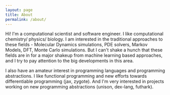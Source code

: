 ```yaml
---
layout: page
title: About
permalink: /about/
---
```


Hi! I'm a computational scientist and software engineer. I like computational chemistry/ physics/ biology.
I am interested in the traditional approaches to these fields - Molecular Dynamics simulations,
PDE solvers, Markov Models, DFT, Monte Carlo simulations. But I can't shake a hunch that these fields
are in for a major shakeup from machine learning based approaches, and I try to pay attention to
the big developments in this area.

I also have an amateur interest in programming languages and programming abstractions. I like functional
programming and new efforts towards differentiable programming (jax, zygote). And I'm very interested in projects
working on new programming abstractions (unison, dex-lang, futhark).





